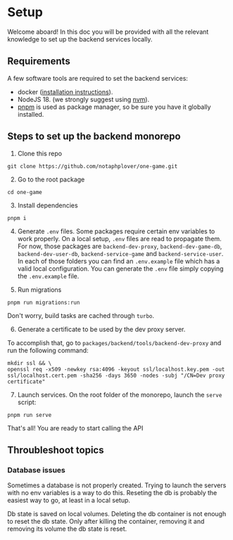 # Setup

Welcome aboard! In this doc you will be provided with all the relevant knowledge to set up the backend services locally.

## Requirements

A few software tools are required to set the backend services:

- docker ([installation instructions](https://docs.docker.com/engine/install/)).
- NodeJS 18. (we strongly suggest using [nvm](https://github.com/nvm-sh/nvm)).
- [pnpm](https://pnpm.io/) is used as package manager, so be sure you have it globally installed.

## Steps to set up the backend monorepo

1. Clone this repo

```
git clone https://github.com/notaphplover/one-game.git
```

2. Go to the root package

```
cd one-game
```

3. Install dependencies

```
pnpm i
```

4. Generate `.env` files. Some packages require certain env variables to work properly. On a local setup, `.env` files are read to propagate them. For now, those packages are `backend-dev-proxy`, `backend-dev-game-db`, `backend-dev-user-db`, `backend-service-game` and `backend-service-user`. In each of those folders you can find an `.env.example` file which has a valid local configuration. You can generate the `.env` file simply copying the `.env.example` file.

5. Run migrations

```
pnpm run migrations:run
```

Don't worry, build tasks are cached through `turbo`.

6. Generate a certificate to be used by the dev proxy server.

To accomplish that, go to `packages/backend/tools/backend-dev-proxy` and run the following command:

```
mkdir ssl && \
openssl req -x509 -newkey rsa:4096 -keyout ssl/localhost.key.pem -out ssl/localhost.cert.pem -sha256 -days 3650 -nodes -subj "/CN=Dev proxy certificate"
```

7. Launch services. On the root folder of the monorepo, launch the `serve` script:

```
pnpm run serve
```

That's all! You are ready to start calling the API

## Throubleshoot topics

### Database issues

Sometimes a database is not properly created. Trying to launch the servers with no env variables is a way to do this. Reseting the db is probably the easiest way to go, at least in a local setup.

Db state is saved on local volumes. Deleting the db container is not enough to reset the db state. Only after killing the container, removing it and removing its volume the db state is reset.
